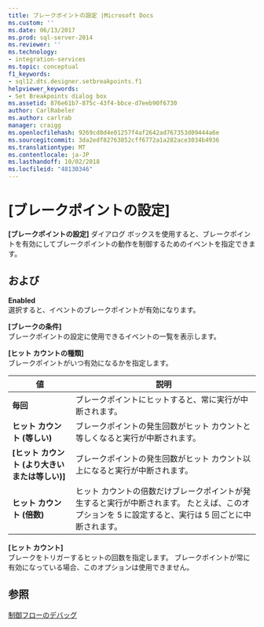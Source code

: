 ```yaml
---
title: ブレークポイントの設定 |Microsoft Docs
ms.custom: ''
ms.date: 06/13/2017
ms.prod: sql-server-2014
ms.reviewer: ''
ms.technology:
- integration-services
ms.topic: conceptual
f1_keywords:
- sql12.dts.designer.setbreakpoints.f1
helpviewer_keywords:
- Set Breakpoints dialog box
ms.assetid: 876e61b7-875c-43f4-bbce-d7eeb90f6730
author: CarlRabeler
ms.author: carlrab
manager: craigg
ms.openlocfilehash: 9269cd8d4e01257f4af2642ad767353d09444a6e
ms.sourcegitcommit: 3da2edf82763852cff6772a1a282ace3034b4936
ms.translationtype: MT
ms.contentlocale: ja-JP
ms.lasthandoff: 10/02/2018
ms.locfileid: "48130346"
---
```

# <a name="set-breakpoints"></a>[ブレークポイントの設定]
  **[ブレークポイントの設定]** ダイアログ ボックスを使用すると、ブレークポイントを有効にしてブレークポイントの動作を制御するためのイベントを指定できます。  
  
## <a name="options"></a>および  
 **Enabled**  
 選択すると、イベントのブレークポイントが有効になります。  
  
 **[ブレークの条件]**  
 ブレークポイントの設定に使用できるイベントの一覧を表示します。  
  
 **[ヒット カウントの種類]**  
 ブレークポイントがいつ有効になるかを指定します。  
  
|値|説明|  
|-----------|-----------------|  
|**毎回**|ブレークポイントにヒットすると、常に実行が中断されます。|  
|**ヒット カウント (等しい)**|ブレークポイントの発生回数がヒット カウントと等しくなると実行が中断されます。|  
|**[ヒット カウント (より大きいまたは等しい)]**|ブレークポイントの発生回数がヒット カウント以上になると実行が中断されます。|  
|**ヒット カウント (倍数)**|ヒット カウントの倍数だけブレークポイントが発生すると実行が中断されます。 たとえば、このオプションを 5 に設定すると、実行は 5 回ごとに中断されます。|  
  
 **[ヒット カウント]**  
 ブレークをトリガーするヒットの回数を指定します。 ブレークポイントが常に有効になっている場合、このオプションは使用できません。  
  
## <a name="see-also"></a>参照  
 [制御フローのデバッグ](../../../integration-services/troubleshooting/debugging-control-flow.md)  
  
  
